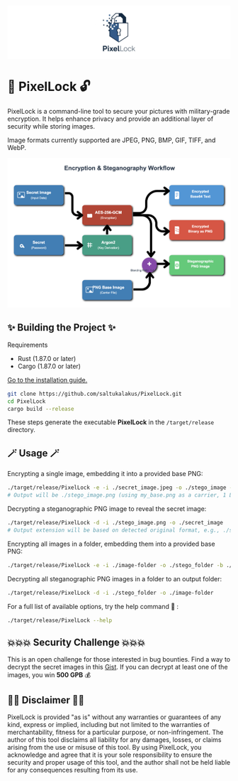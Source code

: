 ![PixelLock](https://github.com/saltukalakus/PixelLock/blob/main/PixelLock.png)

# 🔑 PixelLock 🔓

PixelLock is a command-line tool to secure your pictures with military-grade encryption. It helps enhance privacy and provide an additional layer of security while storing images. 

Image formats currently supported are JPEG, PNG, BMP, GIF, TIFF, and WebP. 

![Flow](https://github.com/saltukalakus/PixelLock/blob/main/Flow.png)


##  ✨ Building the Project ✨

Requirements
- Rust (1.87.0 or later)
- Cargo (1.87.0 or later)

[Go to the installation guide.](https://www.rust-lang.org/learn/get-started)

   ```bash
   git clone https://github.com/saltukalakus/PixelLock.git
   cd PixelLock
   cargo build --release
   ```

These steps generate the executable **PixelLock** in the `/target/release` directory.

## 🪄 Usage 🪄

Encrypting a single image, embedding it into a provided base PNG:
```bash
./target/release/PixelLock -e -i ./secret_image.jpeg -o ./stego_image -b ./my_base.png
# Output will be ./stego_image.png (using my_base.png as a carrier, 1 LSB)
```

Decrypting a steganographic PNG image to reveal the secret image:
```bash
./target/release/PixelLock -d -i ./stego_image.png -o ./secret_image
# Output extension will be based on detected original format, e.g., ./secret_image.jpeg
```

Encrypting all images in a folder, embedding them into a provided base PNG:
```bash
./target/release/PixelLock -e -i ./image-folder -o ./stego_folder -b ./my_base.png
```

Decrypting all steganographic PNG images in a folder to an output folder:
```bash
./target/release/PixelLock -d -i ./stego_folder -o ./image-folder
```

For a full list of available options, try the help command 📖 :

```bash
./target/release/PixelLock --help  
```

## 💥💥💥 Security Challenge 💥💥💥

This is an open challenge for those interested in bug bounties. Find a way to decrypt the secret images in this [Gist](https://gist.github.com/saltukalakus/3ed86910ea2eee6c6e72f8def4c6017c). If you can decrypt at least one of the images, you win **500 GPB** 💰

## 👩‍⚖️ Disclaimer 👨‍⚖️

PixelLock is provided "as is" without any warranties or guarantees of any kind, express or implied, including but not limited to the warranties of merchantability, fitness for a particular purpose, or non-infringement. The author of this tool disclaims all liability for any damages, losses, or claims arising from the use or misuse of this tool. By using PixelLock, you acknowledge and agree that it is your sole responsibility to ensure the security and proper usage of this tool, and the author shall not be held liable for any consequences resulting from its use.
